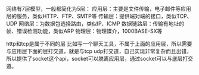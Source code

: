 网络有7层模型，一般都简化为5层：
应用层：主要是文件传输，电子邮件等应用层的服务，类似HTTP、FTP、SMTP等
传输层：提供端对端的接口，类似TCP、UDP
网络层：为数据包选择路由，类似IP、ICMP
数据链路层：传输有地址的帧、错误检测功能，类似ARP
物理层：物理媒介，1000BASE-SX等

http和tcp是属于不同的层
比如写一个聊天工具，不属于上面的应用层，所以需要与应用层下面的层打交道，就是与tcp udp打交道，自己实现非常复杂而且出错，所以提供了socket这个api，socket可以脱离应用层，通过socket可以与底层打交道。
